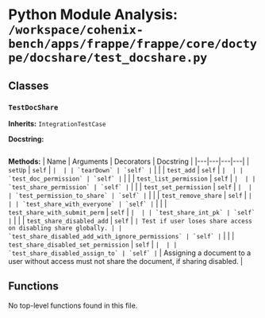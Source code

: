 # Python Module Analysis: `/workspace/cohenix-bench/apps/frappe/frappe/core/doctype/docshare/test_docshare.py`

## Classes

### `TestDocShare`
**Inherits:** `IntegrationTestCase`


**Docstring:**
```

```

**Methods:**
| Name | Arguments | Decorators | Docstring |
|---|---|---|---|
| `setUp` | `self` | `` |  |
| `tearDown` | `self` | `` |  |
| `test_add` | `self` | `` |  |
| `test_doc_permission` | `self` | `` |  |
| `test_list_permission` | `self` | `` |  |
| `test_share_permission` | `self` | `` |  |
| `test_set_permission` | `self` | `` |  |
| `test_permission_to_share` | `self` | `` |  |
| `test_remove_share` | `self` | `` |  |
| `test_share_with_everyone` | `self` | `` |  |
| `test_share_with_submit_perm` | `self` | `` |  |
| `test_share_int_pk` | `self` | `` |  |
| `test_share_disabled_add` | `self` | `` | Test if user loses share access on disabling share globally. |
| `test_share_disabled_add_with_ignore_permissions` | `self` | `` |  |
| `test_share_disabled_set_permission` | `self` | `` |  |
| `test_share_disabled_assign_to` | `self` | `` | Assigning a document to a user without access must not share the document,
if sharing disabled. |





## Functions

No top-level functions found in this file.
